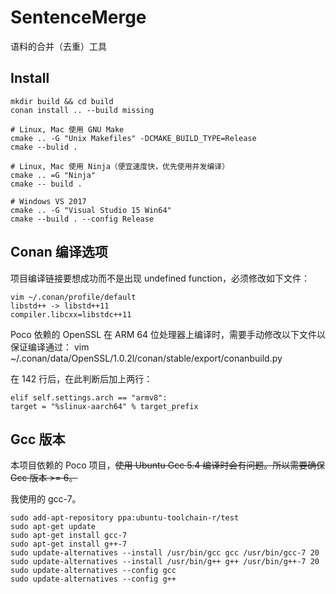 # SentenceMerge

语料的合并（去重）工具

## Install

	mkdir build && cd build
	conan install .. --build missing
	
	# Linux, Mac 使用 GNU Make
	cmake .. -G "Unix Makefiles" -DCMAKE_BUILD_TYPE=Release
	cmake --bulid .
	
	# Linux, Mac 使用 Ninja（便宜速度快，优先使用并发编译）
	cmake .. =G "Ninja"
	cmake -- build .
	
	# Windows VS 2017
	cmake .. -G "Visual Studio 15 Win64"
	cmake --build . --config Release
	

## Conan 编译选项

项目编译链接要想成功而不是出现 undefined function，必须修改如下文件：

	vim ~/.conan/profile/default
	libstd++ -> libstd++11
	compiler.libcxx=libstdc++11

Poco 依赖的 OpenSSL 在 ARM 64 位处理器上编译时，需要手动修改以下文件以保证编译通过：
	vim ~/.conan/data/OpenSSL/1.0.2l/conan/stable/export/conanbuild.py

在 142 行后，在此判断后加上两行：

	elif self.settings.arch == "armv8":
	target = "%slinux-aarch64" % target_prefix

## Gcc 版本

本项目依赖的 Poco 项目，<del>使用 Ubuntu Gcc 5.4 编译时会有问题。所以需要确保 Gcc 版本 >= 6。</del>

我使用的 gcc-7。

	sudo add-apt-repository ppa:ubuntu-toolchain-r/test
	sudo apt-get update
	sudo apt-get install gcc-7
	sudo apt-get install g++-7
	sudo update-alternatives --install /usr/bin/gcc gcc /usr/bin/gcc-7 20
	sudo update-alternatives --install /usr/bin/g++ g++ /usr/bin/g++-7 20
	sudo update-alternatives --config gcc
	sudo update-alternatives --config g++

